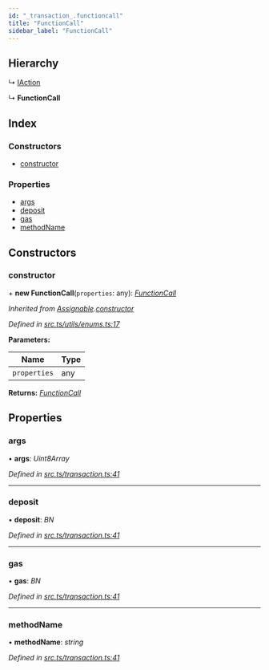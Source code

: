 ```yaml
---
id: "_transaction_.functioncall"
title: "FunctionCall"
sidebar_label: "FunctionCall"
---
```


## Hierarchy

  ↳ [IAction](_transaction_.iaction.md)

  ↳ **FunctionCall**

## Index

### Constructors

* [constructor](_transaction_.functioncall.md#constructor)

### Properties

* [args](_transaction_.functioncall.md#args)
* [deposit](_transaction_.functioncall.md#deposit)
* [gas](_transaction_.functioncall.md#gas)
* [methodName](_transaction_.functioncall.md#methodname)

## Constructors

###  constructor

\+ **new FunctionCall**(`properties`: any): *[FunctionCall](_transaction_.functioncall.md)*

*Inherited from [Assignable](_utils_enums_.assignable.md).[constructor](_utils_enums_.assignable.md#constructor)*

*Defined in [src.ts/utils/enums.ts:17](https://github.com/nearprotocol/nearlib/blob/476d416/src.ts/utils/enums.ts#L17)*

**Parameters:**

Name | Type |
------ | ------ |
`properties` | any |

**Returns:** *[FunctionCall](_transaction_.functioncall.md)*

## Properties

###  args

• **args**: *Uint8Array*

*Defined in [src.ts/transaction.ts:41](https://github.com/nearprotocol/nearlib/blob/476d416/src.ts/transaction.ts#L41)*

___

###  deposit

• **deposit**: *BN*

*Defined in [src.ts/transaction.ts:41](https://github.com/nearprotocol/nearlib/blob/476d416/src.ts/transaction.ts#L41)*

___

###  gas

• **gas**: *BN*

*Defined in [src.ts/transaction.ts:41](https://github.com/nearprotocol/nearlib/blob/476d416/src.ts/transaction.ts#L41)*

___

###  methodName

• **methodName**: *string*

*Defined in [src.ts/transaction.ts:41](https://github.com/nearprotocol/nearlib/blob/476d416/src.ts/transaction.ts#L41)*
